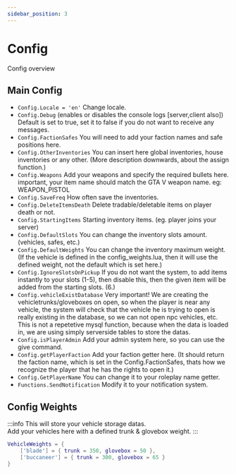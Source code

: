```yaml
---
sidebar_position: 3
---
```


# Config

Config overview

## Main Config

- `Config.Locale = 'en'` Change locale.
- `Config.Debug` (enables or disables the console logs [server,client also]) Default is set to true, set it to false if you do not want to receive any messages.
- `Config.FactionSafes` You will need to add your faction names and safe positions here.
- `Config.OtherInventories` You can insert here global inventories, house inventories or any other. (More description downwards, about the assign function.)
- `Config.Weapons` Add your weapons and specify the required bullets here. important, your item name should match the GTA V weapon name. eg: WEAPON_PISTOL
- `Config.SaveFreq` How often save the inventories.
- `Config.DeleteItemsDeath` Delete tradable/deletable items on player death or not.
- `Config.StartingItems` Starting inventory items. (eg. player joins your server)
- `Config.DefaultSlots` You can change the inventory slots amount. (vehicles, safes, etc.)
- `Config.DefaultWeights` You can change the inventory maximum weight. (If the vehicle is defined in the config_weights.lua, then it will use the defined weight, not the default which is set here.)
- `Config.IgnoreSlotsOnPickup` If you do not want the system, to add items instantly to your slots (1-5), then disable this, then the given item will be added from the starting slots. (6.)
- `Config.vehicleExistDatabase` Very important! We are creating the vehicletrunks/gloveboxes on open, so when the player is near any vehicle, the system will check that the vehicle he is trying to open is really existing in the database, so we can not open npc vehicles, etc. This is not a repetetive mysql function, because when the data is loaded in, we are using simply serverside tables to store the datas.
- `Config.isPlayerAdmin` Add your admin system here, so you can use the give command.
- `Config.getPlayerFaction` Add your faction getter here. (It should return the faction name, which is set in the Config.FactionSafes, thats how we recognize the player that he has the rights to open it.)
- `Config.GetPlayerName` You can change it to your roleplay name getter.
- `Functions.SendNotification` Modify it to your notification system.

## Config Weights
:::info
This will store your vehicle storage datas.<br/>
Add your vehicles here with a defined trunk & glovebox weight.
:::
```lua title="Example"
VehicleWeights = {
    ['blade'] = { trunk = 350, glovebox = 50 },
    ['buccaneer'] = { trunk = 300, glovebox = 65 }
}
```